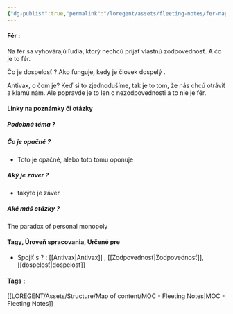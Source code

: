 ```yaml
---
{"dg-publish":true,"permalink":"/loregent/assets/fleeting-notes/fer-napad/","noteIcon":""}
---
```


#### Fér : 
Na fér sa vyhovárajú ľudia, ktorý nechcú prijať vlastnú zodpovednosť. A čo je to fér.

Čo je dospelosť ? Ako funguje, kedy je človek dospelý .

Antivax, o čom je? Keď si to zjednodušíme, tak je to tom, že nás chcú otráviť a klamú nám. Ale popravde je to len o nezodpovednosti a to nie je fér.


<!--- ---------------------------------------------------------------------  -->

#### Linky na poznámky či otázky

##### Podobná téma ?

##### Čo je opačné ?
- Toto je opačné, alebo toto tomu oponuje

##### Aký je záver ?
- takýto je záver
##### Aké máš otázky ?
The paradox of personal monopoly


<!--- ---------------------------------------------------------------------  -->

#### Tagy, Úroveň spracovania, Určené pre
- Spojiť s ? : [[Antivax\|Antivax]] , [[Zodpovednosť\|Zodpovednosť]], [[dospelosť\|dospelosť]]

#### Tags : 
[[LOREGENT/Assets/Structure/Map of content/MOC - Fleeting Notes\|MOC - Fleeting Notes]]
